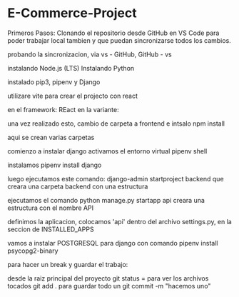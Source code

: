 # E-Commerce-Project

Primeros Pasos: Clonando el repositorio desde GitHub en VS Code para poder trabajar local tambien y que puedan sincronizarse todos los cambios.

probando la sincronizacion, via vs - GitHub, GitHub - vs

instalando Node.js (LTS)
Instalando Python

instalado pip3, pipenv y Django

utilizare vite para crear el projecto con react

en el framework: REact
en la variante:

una vez realizado esto, cambio de carpeta a frontend e intsalo npm install

aqui se crean varias carpetas

comienzo a instalar django
activamos el entorno virtual pipenv shell

instalamos pipenv install django

luego ejecutamos este comando: django-admin startproject backend
que creara una carpeta backend con una estructura

ejecutamos el comando python manage.py startapp api
creara una estructura con el nombre API

definimos la aplicacion, colocamos 'api' dentro del archivo settings.py, en la seccion de INSTALLED_APPS

vamos a instalar POSTGRESQL para django
con comando pipenv install psycopg2-binary

para hacer un break y guardar el trabajo:

desde la raiz principal del proyecto
git status = para ver los archivos tocados
git add . para guardar todo
un git commit -m "hacemos uno"
